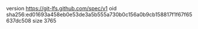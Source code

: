 version https://git-lfs.github.com/spec/v1
oid sha256:ed01693a458eb0e53de3a5b555a730b0c156a0b9cb158817f1f67f65637dc508
size 3765
